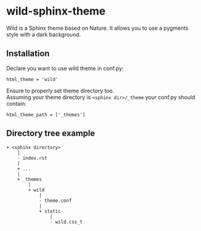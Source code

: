 wild-sphinx-theme
=================

Wild is a Sphinx theme based on Nature. It allows you to use a pygments style with a dark background.

Installation
------------

Declare you want to use wild theme in conf.py:

    html_theme = 'wild'

Ensure to properly set theme directory too.  
Assuming your theme directory is `<sphinx dir>/_theme` your conf.py should contain:

    html_theme_path = ['_themes']
    
Directory tree example
------------------------

    + <sphinx directory>
        |
        - index.rst
        |
        + ...
        |
        + _themes
            |
            + wild
                |
                - theme.conf
                |
                + static
                    |
                    - wild.css_t
                